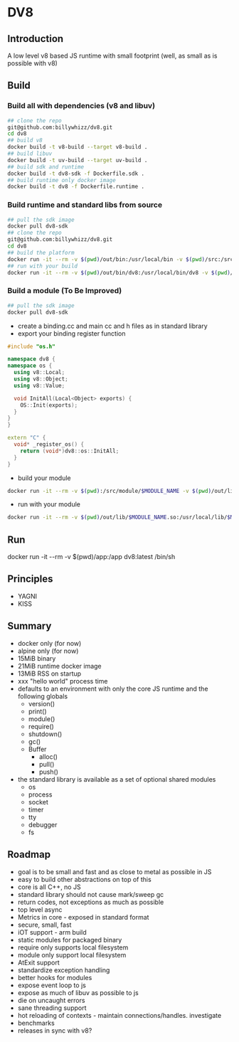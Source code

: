 # DV8

## Introduction
A low level v8 based JS runtime with small footprint (well, as small as is possible with v8)

## Build

### Build all with dependencies (v8 and libuv)
```bash
## clone the repo
git@github.com:billywhizz/dv8.git
cd dv8
## build v8
docker build -t v8-build --target v8-build .
## build libuv
docker build -t uv-build --target uv-build .
## build sdk and runtime
docker build -t dv8-sdk -f Dockerfile.sdk .
## build runtime only docker image
docker build -t dv8 -f Dockerfile.runtime .
```

### Build runtime and standard libs from source
```bash
## pull the sdk image
docker pull dv8-sdk
## clone the repo
git@github.com:billywhizz/dv8.git
cd dv8
## build the platform
docker run -it --rm -v $(pwd)/out/bin:/usr/local/bin -v $(pwd)/src:/src dv8-sdk ./platform.sh
## run with your build
docker run -it --rm -v $(pwd)/out/bin/dv8:/usr/local/bin/dv8 -v $(pwd)/out/lib:/usr/local/lib dv8 /bin/sh
```

### Build a module (To Be Improved)
```bash
## pull the sdk image
docker pull dv8-sdk
```
- create a binding.cc and main cc and h files as in standard library
- export your binding register function

```cpp
#include "os.h"

namespace dv8 {
namespace os {
  using v8::Local;
  using v8::Object;
  using v8::Value;

  void InitAll(Local<Object> exports) {
    OS::Init(exports);
  }
}
}

extern "C" {
  void* _register_os() {
    return (void*)dv8::os::InitAll;
  }
}
```
- build your module
```bash
docker run -it --rm -v $(pwd):/src/module/$MODULE_NAME -v $(pwd)/out/lib:/usr/local/lib dv8-sdk ./module.sh $MODULE_NAME
```
- run with your module
```bash
docker run -it --rm -v $(pwd)/out/lib/$MODULE_NAME.so:/usr/local/lib/$MODULE_NAME.so dv8 /bin/sh
```

## Run
docker run -it --rm -v $(pwd)/app:/app dv8:latest /bin/sh

## Principles
- YAGNI
- KISS

## Summary
- docker only (for now)
- alpine only (for now)
- 15MiB binary
- 21MiB runtime docker image
- 13MiB RSS on startup
- xxx "hello world" process time
- defaults to an environment with only the core JS runtime and the following globals
    - version()
    - print()
    - module()
    - require()
    - shutdown()
    - gc()
    - Buffer
        - alloc()
        - pull()
        - push()
- the standard library is available as a set of optional shared modules
    - os
    - process
    - socket
    - timer
    - tty
    - debugger
    - fs

## Roadmap
- goal is to be small and fast and as close to metal as possible in JS
- easy to build other abstractions on top of this
- core is all C++, no JS
- standard library should not cause mark/sweep gc
- return codes, not exceptions as much as possible
- top level async
- Metrics in core - exposed in standard format
- secure, small, fast
- iOT support - arm build
- static modules for packaged binary
- require only supports local filesystem
- module only support local filesystem
- AtExit support
- standardize exception handling
- better hooks for modules
- expose event loop to js
- expose as much of libuv as possible to js
- die on uncaught errors
- sane threading support
- hot reloading of contexts - maintain connections/handles. investigate
- benchmarks
- releases in sync with v8?
